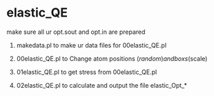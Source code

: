 # elastic_QE

make sure all ur opt.sout and opt.in are prepared 

1. makedata.pl to make ur data files for 00elastic_QE.pl

2. 00elastic_QE.pl to Change atom positions ($random) and boxs ($scale)

3. 01elastic_QE.pl to get stress from 00elastic_QE.pl

4. 02elastic_QE.pl to calculate and output the file elastic_Opt_* 
